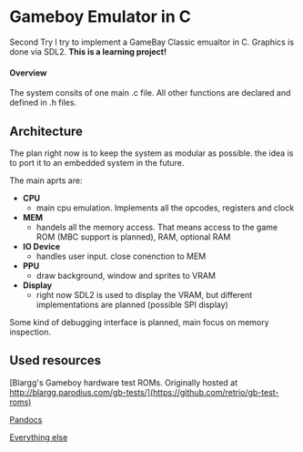 # Gameboy Emulator in C 
Second Try
I try to implement a GameBay Classic emualtor in C. Graphics is done via SDL2.
**This is a learning project!**

#### Overview
The system consits of one main .c file. All other functions are declared and defined in .h files. 


## Architecture

The plan right now is to keep the system as modular as possible. the idea is to port it to an embedded system in the future.

The main aprts are:
* **CPU**
  * main cpu emulation. Implements all the opcodes, registers and clock
* **MEM**
  * handels all the memory access. That means access to the game ROM (MBC support is planned), RAM, optional RAM
* **IO Device**
  * handles user input. close conenction to MEM
* **PPU**
  * draw background, window and sprites to VRAM
* **Display**
  * right now SDL2 is used to display the VRAM, but different implementations are planned (possible SPI display)

Some kind of debugging interface is planned, main focus on memory inspection.

## Used resources

[Blargg's Gameboy hardware test ROMs. Originally hosted at http://blargg.parodius.com/gb-tests/](https://github.com/retrio/gb-test-roms)

[Pandocs](https://gbdev.io/pandocs/)

[Everything else](https://github.com/gbdev/awesome-gbdev)

  



